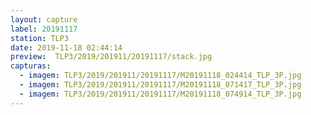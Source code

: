 ```yaml
---
layout: capture
label: 20191117
station: TLP3
date: 2019-11-18 02:44:14
preview:  TLP3/2019/201911/20191117/stack.jpg
capturas:
  - imagem: TLP3/2019/201911/20191117/M20191118_024414_TLP_3P.jpg
  - imagem: TLP3/2019/201911/20191117/M20191118_071417_TLP_3P.jpg
  - imagem: TLP3/2019/201911/20191117/M20191118_074914_TLP_3P.jpg
---
```

